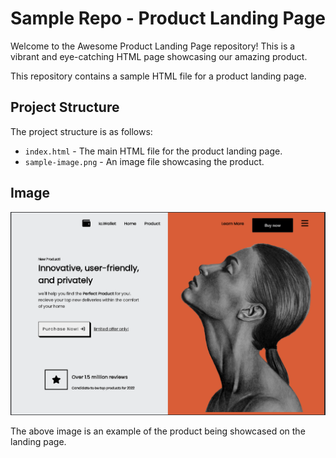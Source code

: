 # Sample Repo - Product Landing Page

Welcome to the Awesome Product Landing Page repository! This is a vibrant and eye-catching HTML page showcasing our amazing product.

This repository contains a sample HTML file for a product landing page.

## Project Structure

The project structure is as follows:

- `index.html` - The main HTML file for the product landing page.
- `sample-image.png` - An image file showcasing the product.

## Image

![Sample Image](sample-image.png)

The above image is an example of the product being showcased on the landing page.
